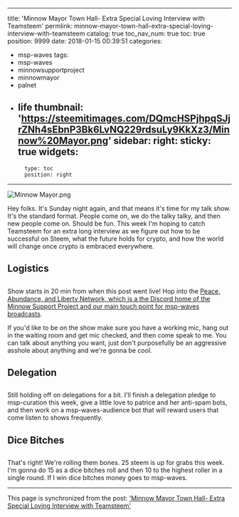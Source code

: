 
---
title: 'Minnow Mayor Town Hall- Extra Special Loving Interview with Teamsteem'
permlink: minnow-mayor-town-hall-extra-special-loving-interview-with-teamsteem
catalog: true
toc_nav_num: true
toc: true
position: 9999
date: 2018-01-15 00:39:51
categories:
- msp-waves
tags:
- msp-waves
- minnowsupportproject
- minnowmayor
- palnet
- life
thumbnail: 'https://steemitimages.com/DQmcHSPjhpqSJjrZNh4sEbnP3Bk6LvNQ229rdsuLy9KkXz3/Minnow%20Mayor.png'
sidebar:
    right:
        sticky: true
widgets:
    -
        type: toc
        position: right
---


![Minnow Mayor.png](https://steemitimages.com/DQmcHSPjhpqSJjrZNh4sEbnP3Bk6LvNQ229rdsuLy9KkXz3/Minnow%20Mayor.png)

Hey folks.  It's Sunday night again, and that means it's time for my talk show.  It's the standard format.  People come on, we do the talky talky, and then new people come on.  Should be fun.  This week I'm hoping to catch Teamsteem for an extra long interview as we figure out how to be successful on Steem, what the future holds for crypto, and how the world will change once crypto is embraced everywhere.

## Logistics <h2>

Show starts in 20 min from when this post went live!
Hop into the [Peace, Abundance, and Liberty Network, which is a the Discord home of the Minnow Support Project and our main touch point for msp-waves broadcasts](minnowpond.org).

If you'd like to be on the show make sure you have a working mic, hang out in the waiting room and get mic checked, and then come speak to me.  You can talk about anything you want, just don't purposefully be an aggressive asshole about anything and we're gonna be cool.

## Delegation <h2>

Still holding off on delegations for a bit.  I'll finish a delegation pledge to msp-curation this week, give a little love to patrice and her anti-spam bots, and then work on a msp-waves-audience bot that will reward users that come listen to shows frequently.

## Dice Bitches <h2>

That's right!  We're rolling them bones.  25 steem is up for grabs this week.  I'm gonna do 15 as a dice bitches roll and then 10 to the highest roller in a single round.  If I win dice bitches money goes to msp-waves.

- - -

This page is synchronized from the post: ['Minnow Mayor Town Hall- Extra Special Loving Interview with Teamsteem'](https://steemit.com/@aggroed/minnow-mayor-town-hall-extra-special-loving-interview-with-teamsteem)
